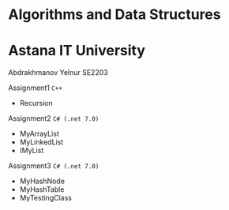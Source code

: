 # Algorithms and Data Structures
# Astana IT University
Abdrakhmanov Yelnur SE2203

Assignment1 `C++`
- Recursion

Assignment2 `C# (.net 7.0)`
- MyArrayList
- MyLinkedList
- IMyList

Assignment3 `C# (.net 7.0)`
- MyHashNode
- MyHashTable
- MyTestingClass
